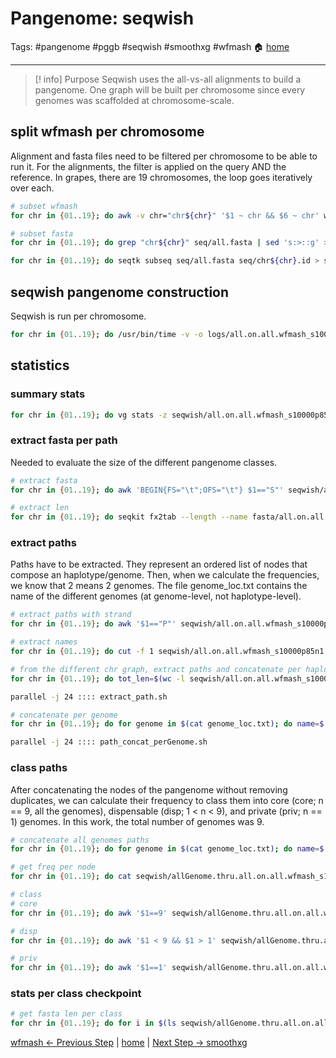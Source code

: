 # Pangenome: seqwish
Tags: #pangenome #pggb #seqwish #smoothxg #wfmash
🏠 [home](README.md)
***
> [! info] Purpose
> Seqwish uses the all-vs-all alignments to build a pangenome. One graph will be built per chromosome since every genomes was scaffolded at chromosome-scale.

## split wfmash per chromosome

Alignment and fasta files need to be filtered per chromosome to be able to run it. For the alignments, the filter is applied on the query AND the reference. In grapes, there are 19 chromosomes, the loop goes iteratively over each.

```bash
# subset wfmash
for chr in {01..19}; do awk -v chr="chr${chr}" '$1 ~ chr && $6 ~ chr' wfmash/all.on.all.wfmash_s10000p85n1.paf > wfmash/all.on.all.wfmash_s10000p85n1.chr${chr}.paf; done

# subset fasta
for chr in {01..19}; do grep "chr${chr}" seq/all.fasta | sed 's:>::g' > seq/chr${chr}.id; done

for chr in {01..19}; do seqtk subseq seq/all.fasta seq/chr${chr}.id > seq/chr${chr}.fasta; done
```

## seqwish pangenome construction

Seqwish is run per chromosome.

```bash
for chr in {01..19}; do /usr/bin/time -v -o logs/all.on.all.wfmash_s10000p85n1.chr${chr}.seqwish_k${kval}.timelog seqwish -p wfmash/all.on.all.wfmash_s10000p85n1.chr${chr}.paf -s seq/chr${chr}.fasta -g seqwish/all.on.all.wfmash_s10000p85n1.chr${chr}.seqwish_k${kval}.gfa -t 48 -k ${kval} -P 2> logs/all.on.all.wfmash_s10000p85n1.chr${chr}.seqwish_k${kval}.err
```

## statistics
### summary stats
```bash
for chr in {01..19}; do vg stats -z seqwish/all.on.all.wfmash_s10000p85n1.chr${chr}.seqwish_k${kval}.gfa > seqwish/all.on.all.wfmash_s10000p85n1.chr${chr}.seqwish_k${kval}.stats; done
```

### extract fasta per path
Needed to evaluate the size of the different pangenome classes.

```bash
# extract fasta
for chr in {01..19}; do awk 'BEGIN{FS="\t";OFS="\t"} $1=="S"' seqwish/all.on.all.wfmash_s10000p85n1.chr${chr}.seqwish_k${kval}.gfa | awk 'BEGIN{FS="\t";OFS="\t"}  {gsub("S", ">s", $1); print $1$2"\n"$3}' > fasta/all.on.all.wfmash_s10000p85n1.chr${chr}.seqwish_k${kval}.fasta; done

# extract len
for chr in {01..19}; do seqkit fx2tab --length --name fasta/all.on.all.wfmash_s10000p85n1.chr${chr}.seqwish_k${kval}.fasta > fasta/all.on.all.wfmash_s10000p85n1.chr${chr}.seqwish_k${kval}.fasta.len; done
```

### extract paths 
Paths have to be extracted. They represent an ordered list of nodes that compose an haplotype/genome. Then, when we calculate the frequencies, we know that 2 means 2 genomes.
The file genome_loc.txt contains the name of the different genomes (at genome-level, not haplotype-level).

```bash
# extract paths with strand
for chr in {01..19}; do awk '$1=="P"' seqwish/all.on.all.wfmash_s10000p85n1.chr${chr}.seqwish_k${kval}.gfa | cut -f 2-3 > seqwish/all.on.all.wfmash_s10000p85n1.chr${chr}.seqwish_k${kval}.path; done

# extract names
for chr in {01..19}; do cut -f 1 seqwish/all.on.all.wfmash_s10000p85n1.chr${chr}.seqwish_k${kval}.path > seqwish/all.on.all.wfmash_s10000p85n1.chr${chr}.seqwish_k${kval}.id; done

# from the different chr graph, extract paths and concatenate per haplotype
for chr in {01..19}; do tot_len=$(wc -l seqwish/all.on.all.wfmash_s10000p85n1.chr${chr}.seqwish_k${kval}.id | cut -f 1 -d ' '); for line_nb in `seq 1 ${tot_len}`; do name=$(sed -n "${line_nb}p" seqwish/all.on.all.wfmash_s10000p85n1.chr${chr}.seqwish_k${kval}.id); echo "sed -n "${line_nb}p" seqwish/all.on.all.wfmash_s10000p85n1.chr${chr}.seqwish_k${kval}.path | cut -f 2 | tr ',' '\n' | sed 's:+:\\t+:g' | sed 's:-:\\t-:g' | sed 's:^:s:g'> seqwish/${name}.thru.all.on.all.wfmash_s10000p85n1.chr${chr}.seqwish_k${kval}.path"; done; done > extract_path.sh

parallel -j 24 :::: extract_path.sh

# concatenate per genome
for chr in {01..19}; do for genome in $(cat genome_loc.txt); do name=$(basename ${genome}); echo "cat seqwish/${name}.hap[1-2].chr${chr}.thru.all.on.all.wfmash_s10000p85n1.chr${chr}.seqwish_k${kval}.path | cut -f 1 | sort -u > seqwish/${name}.thru.all.on.all.wfmash_s10000p85n1.chr${chr}.seqwish_k${kval}.path"; done; done > path_concat_perGenome.sh

parallel -j 24 :::: path_concat_perGenome.sh
```

### class paths
After concatenating the nodes of the pangenome without removing duplicates, we can calculate their frequency to class them into core (core; n == 9, all the genomes), dispensable (disp; 1 < n < 9), and private (priv; n == 1) genomes. In this work, the total number of genomes was 9.

```bash
# concatenate all genomes paths
for chr in {01..19}; do for genome in $(cat genome_loc.txt); do name=$(basename ${genome}); cat seqwish/${name}.thru.all.on.all.wfmash_s10000p85n1.chr${chr}.seqwish_k${kval}.path; done > seqwish/allGenome.thru.all.on.all.wfmash_s10000p85n1.chr${chr}.seqwish_k${kval}.path; done

# get freq per node
for chr in {01..19}; do cat seqwish/allGenome.thru.all.on.all.wfmash_s10000p85n1.chr${chr}.seqwish_k${kval}.path | sort | uniq -c > seqwish/allGenome.thru.all.on.all.wfmash_s10000p85n1.chr${chr}.seqwish_k${kval}.freq; done

# class
# core
for chr in {01..19}; do awk '$1==9' seqwish/allGenome.thru.all.on.all.wfmash_s10000p85n1.chr${chr}.seqwish_k${kval}.freq > seqwish/allGenome.thru.all.on.all.wfmash_s10000p85n1.chr${chr}.seqwish_k${kval}.core.freq; done

# disp
for chr in {01..19}; do awk '$1 < 9 && $1 > 1' seqwish/allGenome.thru.all.on.all.wfmash_s10000p85n1.chr${chr}.seqwish_k${kval}.freq > seqwish/allGenome.thru.all.on.all.wfmash_s10000p85n1.chr${chr}.seqwish_k${kval}.disp.freq; done

# priv
for chr in {01..19}; do awk '$1==1' seqwish/allGenome.thru.all.on.all.wfmash_s10000p85n1.chr${chr}.seqwish_k${kval}.freq > seqwish/allGenome.thru.all.on.all.wfmash_s10000p85n1.chr${chr}.seqwish_k${kval}.priv.freq; done
```

### stats per class checkpoint
```bash
# get fasta len per class
for chr in {01..19}; do for i in $(ls seqwish/allGenome.thru.all.on.all.wfmash_s10000p85n1.chr${chr}.seqwish_k${kval}.*.freq); do class=$(basename $i .freq | sed "s:allGenome.thru.all.on.all.wfmash_s10000p85n1.chr${chr}.seqwish_k${kval}.::g"); grep -wFf <(sed 's:^.*s:s:g' $i) seqwish/all.on.all.wfmash_s10000p85n1.chr${chr}.seqwish_k${kval}.fasta.len > seqwish/all.on.all.wfmash_s10000p85n1.chr${chr}.seqwish_k${kval}.${class}.fasta.len; done; done
```


[wfmash <- Previous Step](0.02_PGGB_wfmash.md) | [home](README.md) | [Next Step -> smoothxg](0.04_PGGB_smoothxg.md)
